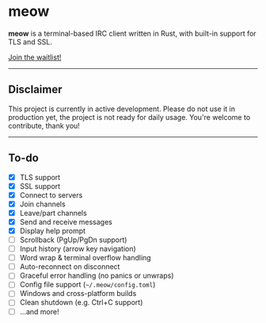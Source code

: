# meow

**meow** is a terminal-based IRC client written in Rust, with built-in support for TLS and SSL.

[Join the waitlist!](https://meow-irc.vercel.app)

---

## Disclaimer

This project is currently in active development. Please do not use it in production yet, the project is not ready for daily usage. You're welcome to contribute, thank you!

---

## To-do

- [x] TLS support
- [x] SSL support
- [x] Connect to servers
- [x] Join channels
- [x] Leave/part channels
- [x] Send and receive messages
- [x] Display help prompt
- [ ] Scrollback (PgUp/PgDn support)
- [ ] Input history (arrow key navigation)
- [ ] Word wrap & terminal overflow handling
- [ ] Auto-reconnect on disconnect
- [ ] Graceful error handling (no panics or unwraps)
- [ ] Config file support (`~/.meow/config.toml`)
- [ ] Windows and cross-platform builds
- [ ] Clean shutdown (e.g. Ctrl+C support)
- [ ] ...and more!
